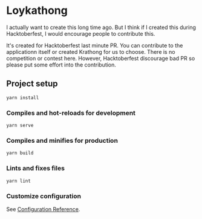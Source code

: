 # Loykathong 
I actually want to create this long time ago. But I think if I created this
during Hacktoberfest, I would encourage people to contribute this.


It's created for Hacktoberfest last minute PR. You can contribute to the applicationn itself
or created Krathong for us to choose. There is no competition or contest here. However, Hacktoberfest
discourage bad PR so please put some effort into the contribution. 

## Project setup
```
yarn install
```

### Compiles and hot-reloads for development
```
yarn serve
```

### Compiles and minifies for production
```
yarn build
```

### Lints and fixes files
```
yarn lint
```

### Customize configuration
See [Configuration Reference](https://cli.vuejs.org/config/).
